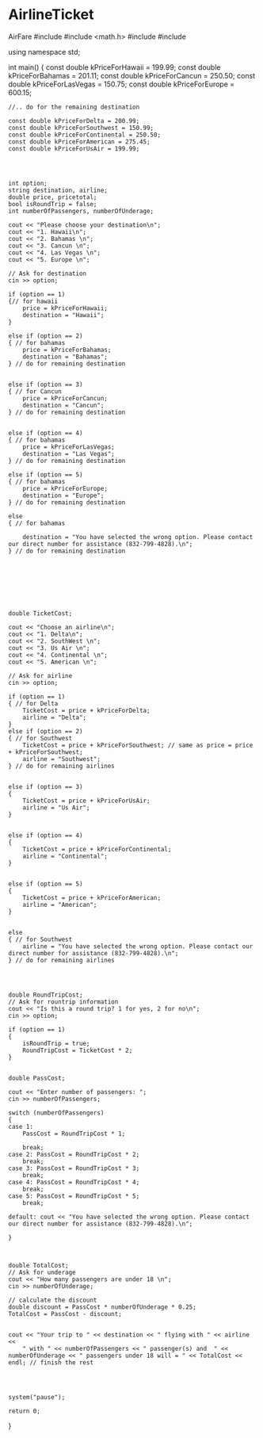 # AirlineTicket
AirFare
#include <iostream>
#include <math.h>
#include <string>
#include <iomanip>

using namespace std;

int main()
{
	const double kPriceForHawaii = 199.99;
	const double kPriceForBahamas = 201.11;
	const double kPriceForCancun = 250.50;
	const double kPriceForLasVegas = 150.75;
	const double kPriceForEurope = 600.15;

	//.. do for the remaining destination

	const double kPriceForDelta = 200.99;
	const double kPriceForSouthwest = 150.99;
	const double kPriceForContinental = 250.50;
	const double kPriceForAmerican = 275.45;
	const double kPriceForUsAir = 199.99;




	int option;
	string destination, airline;
	double price, pricetotal;
	bool isRoundTrip = false;
	int numberOfPassengers, numberOfUnderage;

	cout << "Please choose your destination\n";
	cout << "1. Hawaii\n";
	cout << "2. Bahamas \n";
	cout << "3. Cancun \n";
	cout << "4. Las Vegas \n";
	cout << "5. Europe \n";

	// Ask for destination
	cin >> option;

	if (option == 1)
	{// for hawaii
		price = kPriceForHawaii;
		destination = "Hawaii";
	}

	else if (option == 2)
	{ // for bahamas
		price = kPriceForBahamas;
		destination = "Bahamas";
	} // do for remaining destination 


	else if (option == 3)
	{ // for Cancun
		price = kPriceForCancun;
		destination = "Cancun";
	} // do for remaining destination 


	else if (option == 4)
	{ // for bahamas
		price = kPriceForLasVegas;
		destination = "Las Vegas";
	} // do for remaining destination 

	else if (option == 5)
	{ // for bahamas
		price = kPriceForEurope;
		destination = "Europe";
	} // do for remaining destination 

	else
	{ // for bahamas

		destination = "You have selected the wrong option. Please contact our direct number for assistance (832-799-4828).\n";
	} // do for remaining destination 








	double TicketCost;

	cout << "Choose an airline\n";
	cout << "1. Delta\n";
	cout << "2. SouthWest \n";
	cout << "3. Us Air \n";
	cout << "4. Continental \n";
	cout << "5. American \n";

	// Ask for airline
	cin >> option;

	if (option == 1)
	{ // for Delta
		TicketCost = price + kPriceForDelta;
		airline = "Delta";
	}
	else if (option == 2)
	{ // for Southwest
		TicketCost = price + kPriceForSouthwest; // same as price = price + kPriceForSouthwest;
		airline = "Southwest";
	} // do for remaining airlines 


	else if (option == 3)
	{
		TicketCost = price + kPriceForUsAir;
		airline = "Us Air";
	}


	else if (option == 4)
	{
		TicketCost = price + kPriceForContinental;
		airline = "Continental";
	}


	else if (option == 5)
	{
		TicketCost = price + kPriceForAmerican;
		airline = "American";
	}


	else
	{ // for Southwest
		airline = "You have selected the wrong option. Please contact our direct number for assistance (832-799-4828).\n";
	} // do for remaining airlines 




	double RoundTripCost;
	// Ask for rountrip information
	cout << "Is this a round trip? 1 for yes, 2 for no\n";
	cin >> option;

	if (option == 1)
	{
		isRoundTrip = true;
		RoundTripCost = TicketCost * 2;
	}


	double PassCost;

	cout << "Enter number of passengers: ";
	cin >> numberOfPassengers;

	switch (numberOfPassengers)
	{
	case 1:
		PassCost = RoundTripCost * 1;
	
		break;
	case 2: PassCost = RoundTripCost * 2;
		break;
	case 3: PassCost = RoundTripCost * 3;
		break;
	case 4: PassCost = RoundTripCost * 4;
		break;
	case 5: PassCost = RoundTripCost * 5;
		break;

	default: cout << "You have selected the wrong option. Please contact our direct number for assistance (832-799-4828).\n";

	}



	double TotalCost;
	// Ask for underage
	cout << "How many passengers are under 18 \n";
	cin >> numberOfUnderage;

	// calculate the discount 
	double discount = PassCost * numberOfUnderage * 0.25;
	TotalCost = PassCost - discount;


	cout << "Your trip to " << destination << " flying with " << airline <<
		" with " << numberOfPassengers << " passenger(s) and  " << numberOfUnderage << " passengers under 18 will = " << TotalCost << endl; // finish the rest 




	system("pause");

	return 0;
}
